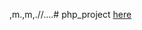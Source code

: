 ,m.,m,.//....# php_project
[here](https://drive.google.com/file/d/1vVO4QTSgnlrJdsMfxsOVFZ-8UskBSgij/view?usp=sharing)
